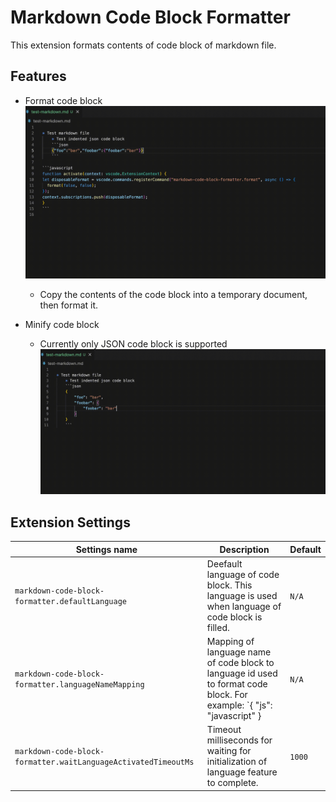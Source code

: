 # Markdown Code Block Formatter

This extension formats contents of code block of markdown file.

## Features
* Format code block
    ![](https://github.com/ame-neko/md-code-formatter/blob/master/images/format-code-block-demo.gif?raw=true)
  * Copy the contents of the code block into a temporary document, then format it.

* Minify code block 
  * Currently only JSON code block is supported
    ![](https://github.com/ame-neko/md-code-formatter/blob/master/images/minify-code-block-demo.gif?raw=true)

## Extension Settings

| Settings name                                                  | Description                                                                                                           | Default |
| -------------------------------------------------------------- | --------------------------------------------------------------------------------------------------------------------- | ------- |
| `markdown-code-block-formatter.defaultLanguage`                | Deefault language of code block. This language is used when language of code block is filled.                         | `N/A`   |
| `markdown-code-block-formatter.languageNameMapping`            | Mapping of language name of code block to language id used to format code block. For example: `{ "js": "javascript" } | `N/A`   |
| `markdown-code-block-formatter.waitLanguageActivatedTimeoutMs` | Timeout milliseconds for waiting for initialization of language feature to complete.                                  | `1000`  |